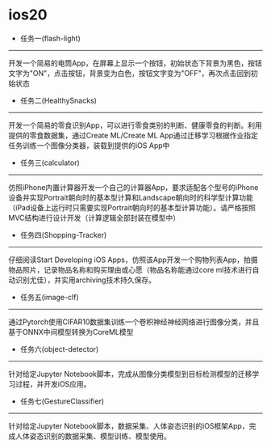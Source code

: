 # ios20

* 任务一(flash-light)
---
开发一个简易的电筒App，在屏幕上显示一个按钮，初始状态下背景为黑色，按钮文字为"ON"，点击按钮，背景变为白色，按钮文字变为"OFF"，再次点击回到初始状态

* 任务二(HealthySnacks)
---
开发一个简易的零食识别App，可以进行零食类别的判断、健康零食的判断。利用提供的零食数据集，通过Create ML/Create ML App通过迁移学习根据作业指定任务训练一个图像分类器，装载到提供的iOS App中

* 任务三(calculator)
---
仿照iPhone内置计算器开发一个自己的计算器App，要求适配各个型号的iPhone设备并实现Portrait朝向时的基本型计算和Landscape朝向时的科学型计算功能（iPad设备上运行时只需要实现Portrait朝向时的基本型计算功能）。请严格按照MVC结构进行设计开发（计算逻辑全部封装在模型中）

* 任务四(Shopping-Tracker)
---
仔细阅读Start Developing iOS Apps，仿照该App开发一个购物列表App，拍摄物品照片，记录物品名称和购买理由或心愿（物品名称能通过core ml技术进行自动识别尤佳），并实用archiving技术持久保存。

* 任务五(image-clf)
---
通过Pytorch使用CIFAR10数据集训练一个卷积神经神经网络进行图像分类，并且基于ONNX中间模型转换为CoreML模型

* 任务六(object-detector)
---
针对给定Jupyter Notebook脚本，完成从图像分类模型到目标检测模型的迁移学习过程，并开发iOS应用。

* 任务七(GestureClassifier)
---
针对给定Jupyter Notebook脚本，数据采集、人体姿态识别的iOS框架App，完成人体姿态识别的数据采集、模型训练、模型使用。